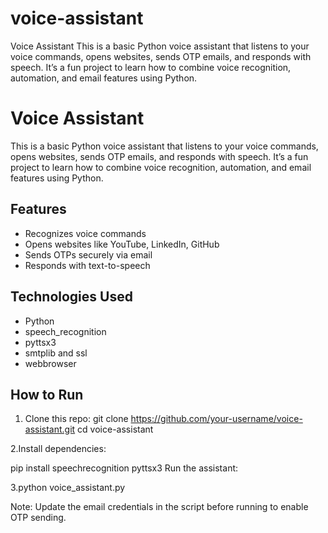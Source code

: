 # voice-assistant
Voice Assistant This is a basic Python voice assistant that listens to your voice commands, opens websites, sends OTP emails, and responds with speech. It’s a fun project to learn how to combine voice recognition, automation, and email features using Python.

# Voice Assistant

This is a basic Python voice assistant that listens to your voice commands, opens websites, sends OTP emails, and responds with speech. It’s a fun project to learn how to combine voice recognition, automation, and email features using Python.

## Features

- Recognizes voice commands  
- Opens websites like YouTube, LinkedIn, GitHub  
- Sends OTPs securely via email  
- Responds with text-to-speech

## Technologies Used

- Python  
- speech_recognition  
- pyttsx3  
- smtplib and ssl  
- webbrowser

## How to Run

1. Clone this repo:
   git clone https://github.com/your-username/voice-assistant.git
   cd voice-assistant
   
2.Install dependencies:

pip install speechrecognition pyttsx3
Run the assistant:

3.python voice_assistant.py

Note: Update the email credentials in the script before running to enable OTP sending.
